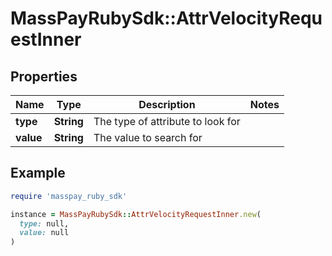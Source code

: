 # MassPayRubySdk::AttrVelocityRequestInner

## Properties

| Name | Type | Description | Notes |
| ---- | ---- | ----------- | ----- |
| **type** | **String** | The type of attribute to look for |  |
| **value** | **String** | The value to search for |  |

## Example

```ruby
require 'masspay_ruby_sdk'

instance = MassPayRubySdk::AttrVelocityRequestInner.new(
  type: null,
  value: null
)
```

